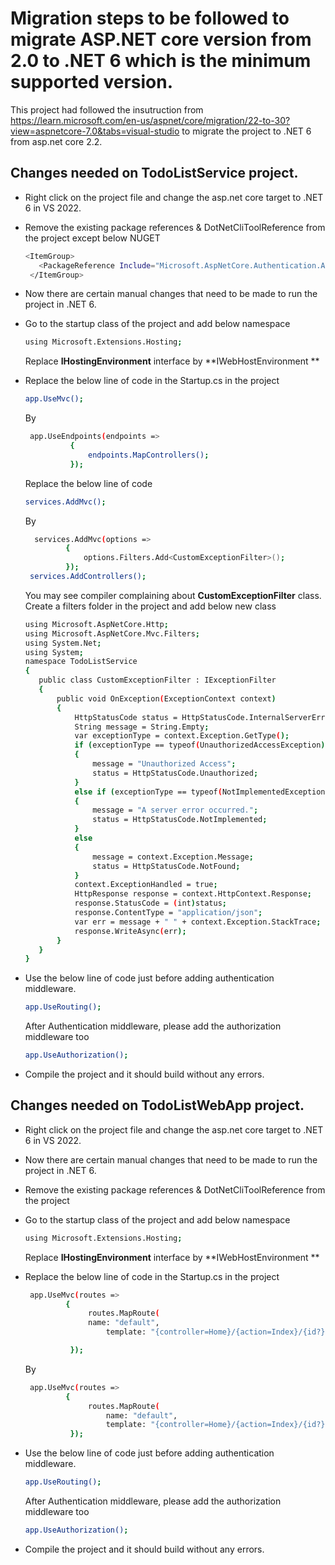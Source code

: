 # Migration steps to be followed to migrate ASP.NET core version from 2.0 to .NET 6 which is the minimum supported version. 

This project had followed the insutruction from  https://learn.microsoft.com/en-us/aspnet/core/migration/22-to-30?view=aspnetcore-7.0&tabs=visual-studio to migrate the project to .NET 6 from asp.net core 2.2.  

## Changes needed on TodoListService project.  

- Right click on the project file and change the asp.net core target to .NET 6 in VS 2022. 
- Remove the existing package references & DotNetCliToolReference from the project except below NUGET 

   ```sh
  <ItemGroup> 
      <PackageReference Include="Microsoft.AspNetCore.Authentication.AzureAD.UI" Version="2.2.0" /> 
    </ItemGroup> 
  ```
- Now there are certain manual changes that need to be made to run the project in .NET 6.  
- Go to the startup class of the project and add below namespace  

   ```sh
  using Microsoft.Extensions.Hosting; 
  ```
  Replace **IHostingEnvironment** interface by **IWebHostEnvironment **
- Replace the below line of code in the Startup.cs in the project  
 
  ```sh
  app.UseMvc(); 
  ```
 
   By

    ```sh
     app.UseEndpoints(endpoints => 
              { 
                  endpoints.MapControllers(); 
              }); 
    ```
  Replace the below line of code  
  
  ```sh
  services.AddMvc();  
  ```
  By
  
   ```sh
     services.AddMvc(options => 
            { 
                options.Filters.Add<CustomExceptionFilter>(); 
            }); 
    services.AddControllers(); 
    ```
    You may see compiler complaining about **CustomExceptionFilter** class. Create a filters folder in the project and add below new class  
    
     ```sh
    using Microsoft.AspNetCore.Http; 
    using Microsoft.AspNetCore.Mvc.Filters; 
    using System.Net; 
    using System; 
    namespace TodoListService 
    { 
        public class CustomExceptionFilter : IExceptionFilter 
        { 
            public void OnException(ExceptionContext context) 
            { 
                HttpStatusCode status = HttpStatusCode.InternalServerError; 
                String message = String.Empty; 
                var exceptionType = context.Exception.GetType(); 
                if (exceptionType == typeof(UnauthorizedAccessException)) 
                { 
                    message = "Unauthorized Access"; 
                    status = HttpStatusCode.Unauthorized; 
                } 
                else if (exceptionType == typeof(NotImplementedException)) 
                { 
                    message = "A server error occurred."; 
                    status = HttpStatusCode.NotImplemented; 
                } 
                else 
                { 
                    message = context.Exception.Message; 
                    status = HttpStatusCode.NotFound; 
                } 
                context.ExceptionHandled = true; 
                HttpResponse response = context.HttpContext.Response; 
                response.StatusCode = (int)status; 
                response.ContentType = "application/json"; 
                var err = message + " " + context.Exception.StackTrace; 
                response.WriteAsync(err); 
            } 
        } 
    } 
    ```
 - Use the below line of code just before adding authentication middleware. 
  
     ```sh
     app.UseRouting(); 
     ```
   After Authentication middleware, please add the authorization middleware too 
  
     ```sh
     app.UseAuthorization(); 
     ```
- Compile the project and it should build without any errors.  

## Changes needed on TodoListWebApp project.  

- Right click on the project file and change the asp.net core target to .NET 6 in VS 2022. 
- Now there are certain manual changes that need to be made to run the project in .NET 6.  
- Remove the existing package references & DotNetCliToolReference from the project
- Go to the startup class of the project and add below namespace  
  
  ```sh
  using Microsoft.Extensions.Hosting; 
  ```
  Replace **IHostingEnvironment** interface by **IWebHostEnvironment **
- Replace the below line of code in the Startup.cs in the project  
  
  ```sh
   app.UseMvc(routes => 
           { 
                routes.MapRoute( 
                name: "default", 
                    template: "{controller=Home}/{action=Index}/{id?}"); 

            }); 
  ```
  By
  
  ```sh
   app.UseMvc(routes => 
           { 
                routes.MapRoute( 
                    name: "default", 
                    template: "{controller=Home}/{action=Index}/{id?}"); 
            }); 
  ```
- Use the below line of code just before adding authentication middleware. 
  
   ```sh
   app.UseRouting(); 
  ```
  After Authentication middleware, please add the authorization middleware too 
   ```sh
   app.UseAuthorization();  
  ```
- Compile the project and it should build without any errors.  
